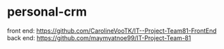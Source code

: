 # personal-crm
front end:
https://github.com/CarolineVooTK/IT--Project-Team81-FrontEnd
back end:
https://github.com/maymyatnoe99/IT-Project-Team-81
